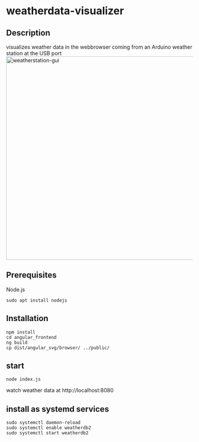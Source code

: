 # weatherdata-visualizer

## Description
visualizes weather data in the webbrowser coming from an Arduino weather station at the USB port
<img width="1024" height="549" alt="weatherstation-gui" src="https://github.com/user-attachments/assets/433fbd01-0e18-49e0-8242-955883e3c7d7" />

## Prerequisites
Node.js
```
sudo apt install nodejs
```

## Installation
```
npm install
cd angular_frontend
ng build
cp dist/angular_svg/browser/ ../public/
```
## start
```
node index.js
```
watch weather data at http://localhost:8080

## install as systemd services
```
sudo systemctl daemon-reload
sudo systemctl enable weatherdb2
sudo systemctl start weatherdb2
```
